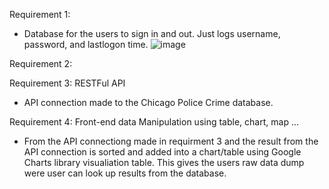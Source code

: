 Requirement 1:
- Database for the users to sign in and out. Just logs username, password, and lastlogon time.
![image](https://user-images.githubusercontent.com/54635639/142281737-1d5b0bad-c4e2-4817-abdd-c148c6b2f6b9.png)

Requirement 2:



Requirement 3: RESTFul API
- API connection made to the Chicago Police Crime database.

Requirement 4: Front-end data Manipulation using table, chart, map ...
- From the API connectiong made in requirment 3 and the result from the API connection is sorted and added into
a chart/table using Google Charts library visualiation table. This gives the users raw data dump were user can look up results from the database.


